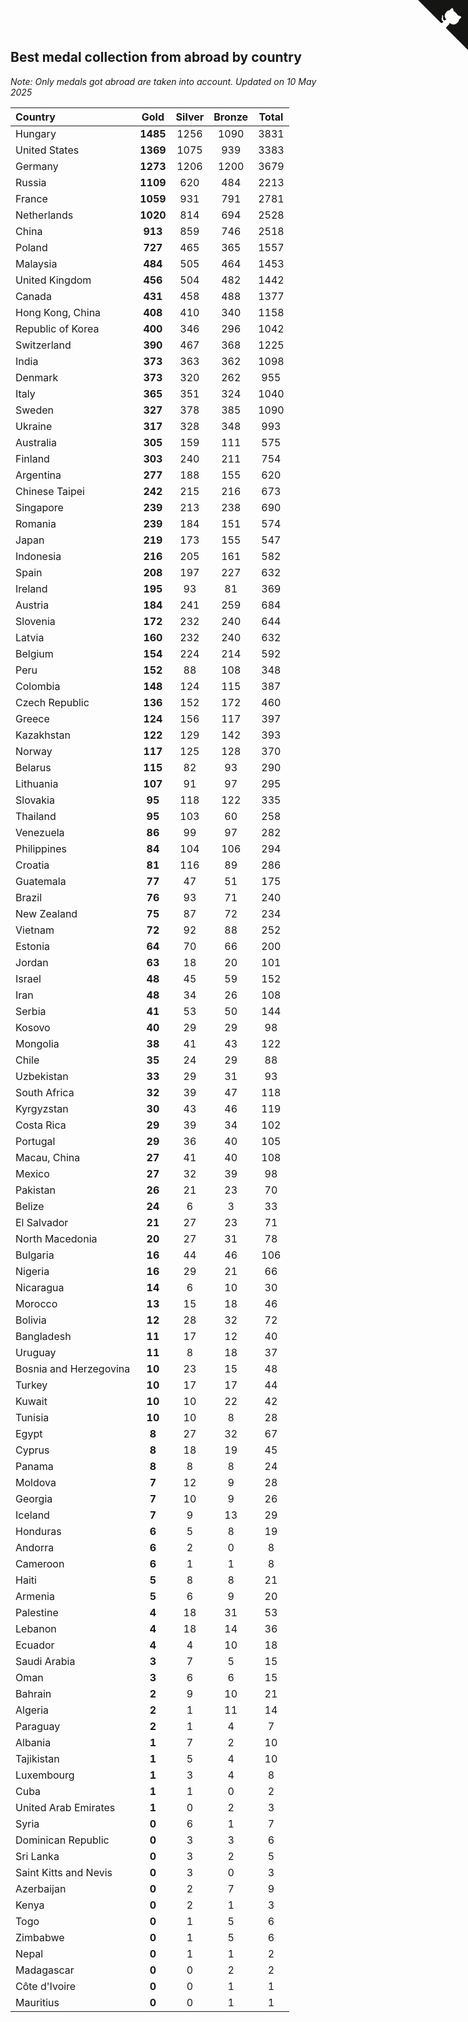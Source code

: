 ## Best medal collection from abroad by country

*Note: Only medals got abroad are taken into account.*
*Updated on 10 May 2025*

| Country | Gold | Silver | Bronze | Total |
| :--- | :--: | :--: | :--: | :--: |
| Hungary | **1485** | 1256 | 1090 | 3831 |
| United States | **1369** | 1075 | 939 | 3383 |
| Germany | **1273** | 1206 | 1200 | 3679 |
| Russia | **1109** | 620 | 484 | 2213 |
| France | **1059** | 931 | 791 | 2781 |
| Netherlands | **1020** | 814 | 694 | 2528 |
| China | **913** | 859 | 746 | 2518 |
| Poland | **727** | 465 | 365 | 1557 |
| Malaysia | **484** | 505 | 464 | 1453 |
| United Kingdom | **456** | 504 | 482 | 1442 |
| Canada | **431** | 458 | 488 | 1377 |
| Hong Kong, China | **408** | 410 | 340 | 1158 |
| Republic of Korea | **400** | 346 | 296 | 1042 |
| Switzerland | **390** | 467 | 368 | 1225 |
| India | **373** | 363 | 362 | 1098 |
| Denmark | **373** | 320 | 262 | 955 |
| Italy | **365** | 351 | 324 | 1040 |
| Sweden | **327** | 378 | 385 | 1090 |
| Ukraine | **317** | 328 | 348 | 993 |
| Australia | **305** | 159 | 111 | 575 |
| Finland | **303** | 240 | 211 | 754 |
| Argentina | **277** | 188 | 155 | 620 |
| Chinese Taipei | **242** | 215 | 216 | 673 |
| Singapore | **239** | 213 | 238 | 690 |
| Romania | **239** | 184 | 151 | 574 |
| Japan | **219** | 173 | 155 | 547 |
| Indonesia | **216** | 205 | 161 | 582 |
| Spain | **208** | 197 | 227 | 632 |
| Ireland | **195** | 93 | 81 | 369 |
| Austria | **184** | 241 | 259 | 684 |
| Slovenia | **172** | 232 | 240 | 644 |
| Latvia | **160** | 232 | 240 | 632 |
| Belgium | **154** | 224 | 214 | 592 |
| Peru | **152** | 88 | 108 | 348 |
| Colombia | **148** | 124 | 115 | 387 |
| Czech Republic | **136** | 152 | 172 | 460 |
| Greece | **124** | 156 | 117 | 397 |
| Kazakhstan | **122** | 129 | 142 | 393 |
| Norway | **117** | 125 | 128 | 370 |
| Belarus | **115** | 82 | 93 | 290 |
| Lithuania | **107** | 91 | 97 | 295 |
| Slovakia | **95** | 118 | 122 | 335 |
| Thailand | **95** | 103 | 60 | 258 |
| Venezuela | **86** | 99 | 97 | 282 |
| Philippines | **84** | 104 | 106 | 294 |
| Croatia | **81** | 116 | 89 | 286 |
| Guatemala | **77** | 47 | 51 | 175 |
| Brazil | **76** | 93 | 71 | 240 |
| New Zealand | **75** | 87 | 72 | 234 |
| Vietnam | **72** | 92 | 88 | 252 |
| Estonia | **64** | 70 | 66 | 200 |
| Jordan | **63** | 18 | 20 | 101 |
| Israel | **48** | 45 | 59 | 152 |
| Iran | **48** | 34 | 26 | 108 |
| Serbia | **41** | 53 | 50 | 144 |
| Kosovo | **40** | 29 | 29 | 98 |
| Mongolia | **38** | 41 | 43 | 122 |
| Chile | **35** | 24 | 29 | 88 |
| Uzbekistan | **33** | 29 | 31 | 93 |
| South Africa | **32** | 39 | 47 | 118 |
| Kyrgyzstan | **30** | 43 | 46 | 119 |
| Costa Rica | **29** | 39 | 34 | 102 |
| Portugal | **29** | 36 | 40 | 105 |
| Macau, China | **27** | 41 | 40 | 108 |
| Mexico | **27** | 32 | 39 | 98 |
| Pakistan | **26** | 21 | 23 | 70 |
| Belize | **24** | 6 | 3 | 33 |
| El Salvador | **21** | 27 | 23 | 71 |
| North Macedonia | **20** | 27 | 31 | 78 |
| Bulgaria | **16** | 44 | 46 | 106 |
| Nigeria | **16** | 29 | 21 | 66 |
| Nicaragua | **14** | 6 | 10 | 30 |
| Morocco | **13** | 15 | 18 | 46 |
| Bolivia | **12** | 28 | 32 | 72 |
| Bangladesh | **11** | 17 | 12 | 40 |
| Uruguay | **11** | 8 | 18 | 37 |
| Bosnia and Herzegovina | **10** | 23 | 15 | 48 |
| Turkey | **10** | 17 | 17 | 44 |
| Kuwait | **10** | 10 | 22 | 42 |
| Tunisia | **10** | 10 | 8 | 28 |
| Egypt | **8** | 27 | 32 | 67 |
| Cyprus | **8** | 18 | 19 | 45 |
| Panama | **8** | 8 | 8 | 24 |
| Moldova | **7** | 12 | 9 | 28 |
| Georgia | **7** | 10 | 9 | 26 |
| Iceland | **7** | 9 | 13 | 29 |
| Honduras | **6** | 5 | 8 | 19 |
| Andorra | **6** | 2 | 0 | 8 |
| Cameroon | **6** | 1 | 1 | 8 |
| Haiti | **5** | 8 | 8 | 21 |
| Armenia | **5** | 6 | 9 | 20 |
| Palestine | **4** | 18 | 31 | 53 |
| Lebanon | **4** | 18 | 14 | 36 |
| Ecuador | **4** | 4 | 10 | 18 |
| Saudi Arabia | **3** | 7 | 5 | 15 |
| Oman | **3** | 6 | 6 | 15 |
| Bahrain | **2** | 9 | 10 | 21 |
| Algeria | **2** | 1 | 11 | 14 |
| Paraguay | **2** | 1 | 4 | 7 |
| Albania | **1** | 7 | 2 | 10 |
| Tajikistan | **1** | 5 | 4 | 10 |
| Luxembourg | **1** | 3 | 4 | 8 |
| Cuba | **1** | 1 | 0 | 2 |
| United Arab Emirates | **1** | 0 | 2 | 3 |
| Syria | **0** | 6 | 1 | 7 |
| Dominican Republic | **0** | 3 | 3 | 6 |
| Sri Lanka | **0** | 3 | 2 | 5 |
| Saint Kitts and Nevis | **0** | 3 | 0 | 3 |
| Azerbaijan | **0** | 2 | 7 | 9 |
| Kenya | **0** | 2 | 1 | 3 |
| Togo | **0** | 1 | 5 | 6 |
| Zimbabwe | **0** | 1 | 5 | 6 |
| Nepal | **0** | 1 | 1 | 2 |
| Madagascar | **0** | 0 | 2 | 2 |
| Côte d'Ivoire | **0** | 0 | 1 | 1 |
| Mauritius | **0** | 0 | 1 | 1 |


<a href="https://github.com/jonatanklosko/wca_statistics" class="github-corner" aria-label="View source on Github"><svg width="80" height="80" viewBox="0 0 250 250" style="fill:#151513; color:#fff; position: absolute; top: 0; border: 0; right: 0;" aria-hidden="true"><path d="M0,0 L115,115 L130,115 L142,142 L250,250 L250,0 Z"></path><path d="M128.3,109.0 C113.8,99.7 119.0,89.6 119.0,89.6 C122.0,82.7 120.5,78.6 120.5,78.6 C119.2,72.0 123.4,76.3 123.4,76.3 C127.3,80.9 125.5,87.3 125.5,87.3 C122.9,97.6 130.6,101.9 134.4,103.2" fill="currentColor" style="transform-origin: 130px 106px;" class="octo-arm"></path><path d="M115.0,115.0 C114.9,115.1 118.7,116.5 119.8,115.4 L133.7,101.6 C136.9,99.2 139.9,98.4 142.2,98.6 C133.8,88.0 127.5,74.4 143.8,58.0 C148.5,53.4 154.0,51.2 159.7,51.0 C160.3,49.4 163.2,43.6 171.4,40.1 C171.4,40.1 176.1,42.5 178.8,56.2 C183.1,58.6 187.2,61.8 190.9,65.4 C194.5,69.0 197.7,73.2 200.1,77.6 C213.8,80.2 216.3,84.9 216.3,84.9 C212.7,93.1 206.9,96.0 205.4,96.6 C205.1,102.4 203.0,107.8 198.3,112.5 C181.9,128.9 168.3,122.5 157.7,114.1 C157.9,116.9 156.7,120.9 152.7,124.9 L141.0,136.5 C139.8,137.7 141.6,141.9 141.8,141.8 Z" fill="currentColor" class="octo-body"></path></svg></a><style>.github-corner:hover .octo-arm{animation:octocat-wave 560ms ease-in-out}@keyframes octocat-wave{0%,100%{transform:rotate(0)}20%,60%{transform:rotate(-25deg)}40%,80%{transform:rotate(10deg)}}@media (max-width:500px){.github-corner:hover .octo-arm{animation:none}.github-corner .octo-arm{animation:octocat-wave 560ms ease-in-out}}</style>
